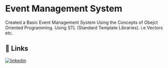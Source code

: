 
# Event Management System

Created a Basic Event Management System Using the Concepts of Obejct Oriented Programming.
Using STL (Standard Template Libraries). i.e Vectors etc.

## 🔗 Links
[![linkedin](https://img.shields.io/badge/linkedin-0A66C2?style=for-the-badge&logo=linkedin&logoColor=white)](https://www.linkedin.com/in/sallar-ba/)

